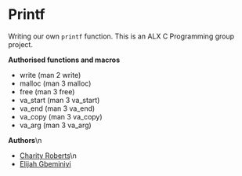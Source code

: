 # **Printf**
Writing our own `printf` function. This is an ALX C Programming group project.

**Authorised functions and macros**
- write (man 2 write)
- malloc (man 3 malloc)
- free (man 3 free)
- va_start (man 3 va_start)
- va_end (man 3 va_end)
- va_copy (man 3 va_copy)
- va_arg (man 3 va_arg)

**Authors**\n
- [Charity Roberts](https://github.com/InioluwaR)\n
- [Elijah Gbeminiyi](https://github.com/elijahgbeminiyi)
